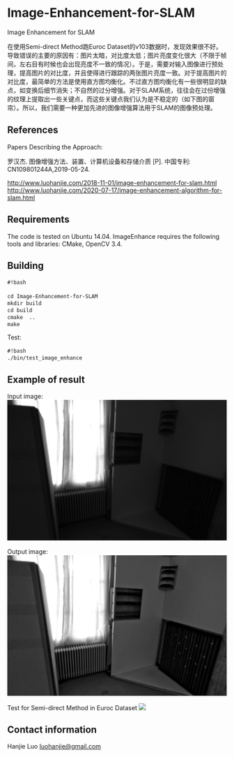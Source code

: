 # Image-Enhancement-for-SLAM
Image Enhancement for SLAM

在使用Semi-direct Method跑Euroc Dataset的v103数据时，发现效果很不好。导致错误的主要的原因有：图片太暗，对比度太低；图片亮度变化很大（不限于帧间，左右目有时候也会出现亮度不一致的情况）。于是，需要对输入图像进行预处理，提高图片的对比度，并且使得进行跟踪的两张图片亮度一致。对于提高图片的对比度，最简单的方法是使用直方图均衡化。不过直方图均衡化有一些很明显的缺点，如变换后细节消失；不自然的过分增强。对于SLAM系统，往往会在过份增强的纹理上提取出一些关键点，而这些关键点我们认为是不稳定的（如下图的窗帘）。所以，我们需要一种更加先进的图像增强算法用于SLAM的图像预处理。

## References ## 
Papers Describing the Approach:

罗汉杰. 图像增强方法、装置、计算机设备和存储介质 [P]. 中国专利: CN109801244A,2019-05-24.

http://www.luohanjie.com/2018-11-01/image-enhancement-for-slam.html  
http://www.luohanjie.com/2020-07-17/image-enhancement-algorithm-for-slam.html

## Requirements ##
The code is tested on Ubuntu 14.04. ImageEnhance requires the following tools and libraries: CMake, OpenCV 3.4. 

## Building ##

```
#!bash

cd Image-Enhancement-for-SLAM
mkdir build
cd build
cmake  ..
make
```

Test:

```
#!bash
./bin/test_image_enhance
```

## Example of result ##
Input image:
![input image](https://github.com/HanjieLuo/Image-Enhancement-for-SLAM/blob/master/data/3.png)

Output image:
![input image](https://github.com/HanjieLuo/Image-Enhancement-for-SLAM/blob/master/data/3_enhanced.png)

Test for Semi-direct Method in Euroc Dataset
[![](http://img.youtube.com/vi/bfZfZQ-2KLs/0.jpg)](http://www.youtube.com/watch?v=bfZfZQ-2KLs "Image Enhancement for SLAM")

## Contact information ##
Hanjie Luo [luohanjie@gmail.com](mailto:luohanjie@gmail.com)




